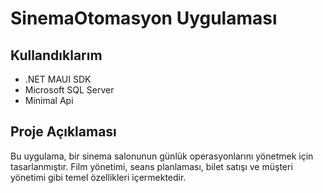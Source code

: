 # SinemaOtomasyon Uygulaması

## Kullandıklarım
- .NET MAUI SDK
- Microsoft SQL Server
- Minimal Api

## Proje Açıklaması
Bu uygulama, bir sinema salonunun günlük operasyonlarını yönetmek için tasarlanmıştır. 
Film yönetimi, seans planlaması, bilet satışı ve müşteri yönetimi gibi temel özellikleri içermektedir.
